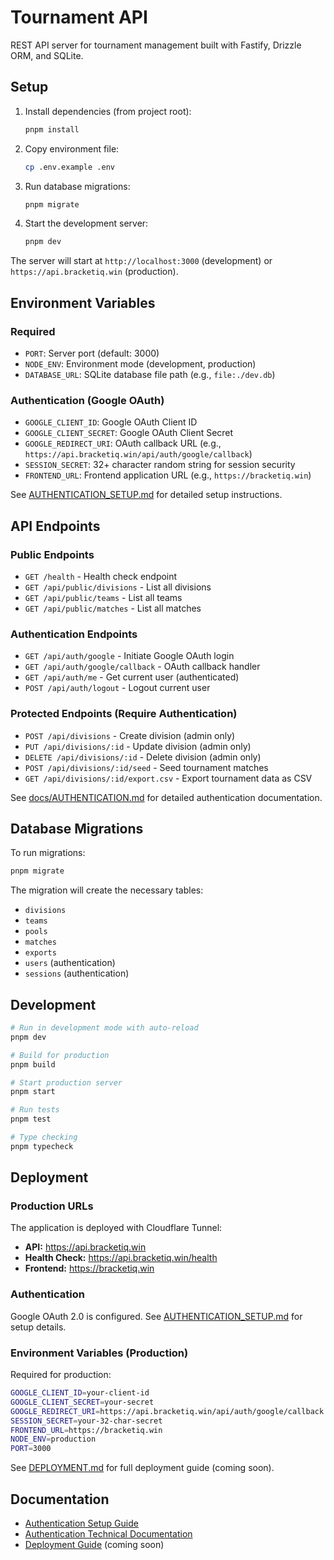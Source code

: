 # Tournament API

REST API server for tournament management built with Fastify, Drizzle ORM, and SQLite.

## Setup

1. Install dependencies (from project root):
   ```bash
   pnpm install
   ```

2. Copy environment file:
   ```bash
   cp .env.example .env
   ```

3. Run database migrations:
   ```bash
   pnpm migrate
   ```

4. Start the development server:
   ```bash
   pnpm dev
   ```

The server will start at `http://localhost:3000` (development) or `https://api.bracketiq.win` (production).

## Environment Variables

### Required
- `PORT`: Server port (default: 3000)
- `NODE_ENV`: Environment mode (development, production)
- `DATABASE_URL`: SQLite database file path (e.g., `file:./dev.db`)

### Authentication (Google OAuth)
- `GOOGLE_CLIENT_ID`: Google OAuth Client ID
- `GOOGLE_CLIENT_SECRET`: Google OAuth Client Secret
- `GOOGLE_REDIRECT_URI`: OAuth callback URL (e.g., `https://api.bracketiq.win/api/auth/google/callback`)
- `SESSION_SECRET`: 32+ character random string for session security
- `FRONTEND_URL`: Frontend application URL (e.g., `https://bracketiq.win`)

See [AUTHENTICATION_SETUP.md](../../AUTHENTICATION_SETUP.md) for detailed setup instructions.

## API Endpoints

### Public Endpoints
- `GET /health` - Health check endpoint
- `GET /api/public/divisions` - List all divisions
- `GET /api/public/teams` - List all teams
- `GET /api/public/matches` - List all matches

### Authentication Endpoints
- `GET /api/auth/google` - Initiate Google OAuth login
- `GET /api/auth/google/callback` - OAuth callback handler
- `GET /api/auth/me` - Get current user (authenticated)
- `POST /api/auth/logout` - Logout current user

### Protected Endpoints (Require Authentication)
- `POST /api/divisions` - Create division (admin only)
- `PUT /api/divisions/:id` - Update division (admin only)
- `DELETE /api/divisions/:id` - Delete division (admin only)
- `POST /api/divisions/:id/seed` - Seed tournament matches
- `GET /api/divisions/:id/export.csv` - Export tournament data as CSV

See [docs/AUTHENTICATION.md](docs/AUTHENTICATION.md) for detailed authentication documentation.

## Database Migrations

To run migrations:
```bash
pnpm migrate
```

The migration will create the necessary tables:
- `divisions`
- `teams`
- `pools`
- `matches`
- `exports`
- `users` (authentication)
- `sessions` (authentication)

## Development

```bash
# Run in development mode with auto-reload
pnpm dev

# Build for production
pnpm build

# Start production server
pnpm start

# Run tests
pnpm test

# Type checking
pnpm typecheck
```

## Deployment

### Production URLs
The application is deployed with Cloudflare Tunnel:
- **API:** https://api.bracketiq.win
- **Health Check:** https://api.bracketiq.win/health
- **Frontend:** https://bracketiq.win

### Authentication
Google OAuth 2.0 is configured. See [AUTHENTICATION_SETUP.md](../../AUTHENTICATION_SETUP.md) for setup details.

### Environment Variables (Production)
Required for production:
```bash
GOOGLE_CLIENT_ID=your-client-id
GOOGLE_CLIENT_SECRET=your-secret
GOOGLE_REDIRECT_URI=https://api.bracketiq.win/api/auth/google/callback
SESSION_SECRET=your-32-char-secret
FRONTEND_URL=https://bracketiq.win
NODE_ENV=production
PORT=3000
```

See [DEPLOYMENT.md](DEPLOYMENT.md) for full deployment guide (coming soon).

## Documentation

- [Authentication Setup Guide](../../AUTHENTICATION_SETUP.md)
- [Authentication Technical Documentation](docs/AUTHENTICATION.md)
- [Deployment Guide](DEPLOYMENT.md) (coming soon)
